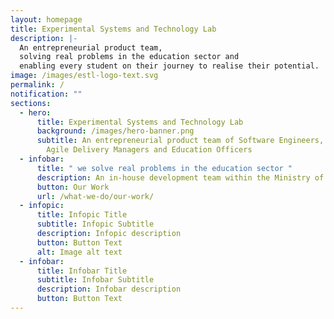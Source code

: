 ```yaml
---
layout: homepage
title: Experimental Systems and Technology Lab
description: |-
  An entrepreneurial product team, 
  solving real problems in the education sector and 
  enabling every student on their journey to realise their potential.
image: /images/estl-logo-text.svg
permalink: /
notification: ""
sections:
  - hero:
      title: Experimental Systems and Technology Lab
      background: /images/hero-banner.png
      subtitle: An entrepreneurial product team of Software Engineers, UX Designers,
        Agile Delivery Managers and Education Officers
  - infobar:
      title: " we solve real problems in the education sector "
      description: An in-house development team within the Ministry of Education
      button: Our Work
      url: /what-we-do/our-work/
  - infopic:
      title: Infopic Title
      subtitle: Infopic Subtitle
      description: Infopic description
      button: Button Text
      alt: Image alt text
  - infobar:
      title: Infobar Title
      subtitle: Infobar Subtitle
      description: Infobar description
      button: Button Text
---
```

